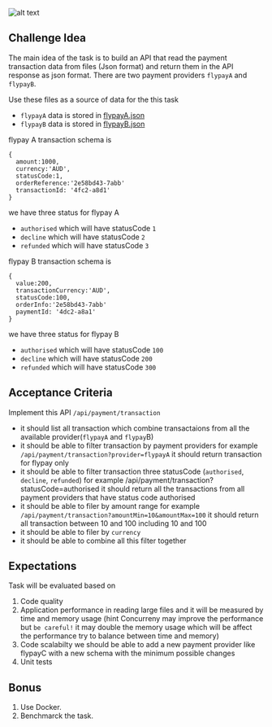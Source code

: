 <p align="center">

![alt text](../fly365.png)

</p>

## Challenge Idea
The main idea of the task is to build an API that read the payment transaction data from files (Json format) and return them in the API response as json format.
There are two payment providers `flypayA` and `flypayB`.

Use these files as a source of data for the this task
- `flypayA` data is stored in [flypayA.json](./flypayA.json)
- `flypayB` data is stored in [flypayB.json](./flypayB.json)


flypay A transaction schema is 
```
{
  amount:1000,
  currency:'AUD',
  statusCode:1,
  orderReference:'2e58bd43-7abb'
  transactionId: '4fc2-a8d1'
}
```

we have three status for flypay A
- `authorised` which will have statusCode `1`
- `decline` which will have statusCode `2`
- `refunded` which will have statusCode `3`


flypay B transaction schema is 
```
{
  value:200,
  transactionCurrency:'AUD',
  statusCode:100,
  orderInfo:'2e58bd43-7abb'
  paymentId: '4dc2-a8a1'
}
```

we have three status for flypay B
- `authorised` which will have statusCode `100`
- `decline` which will have statusCode `200`
- `refunded` which will have statusCode `300`


## Acceptance Criteria

Implement this API `/api/payment/transaction `
- it should list all transaction which combine transactaions from all the available provider(`flypayA` and `flypay`B)
- it should be able to filter transaction by payment providers for example `/api/payment/transaction?provider=flypayA` it should return transaction for flypay only
- it should be able to filter transaction three statusCode (`authorised`, `decline`, `refunded`) for example /api/payment/transaction?statusCode=authorised it should return all the transactions from all payment providers that have status code authorised
- it should be able to filer by amount range for example `/api/payment/transaction?amountMin=10&amountMax=100` it should return all transaction between 10 and 100 including 10 and 100
- it should be able to filer by `currency` 
- it should be able to combine all this filter together 

## Expectations

Task will be evaluated based on
1. Code quality
2. Application performance in reading large files and it will be measured by time and memory usage (hint Concurreny may improve the performance but `be careful!` it may double the memory usage which will be affect the performance try to balance between time and memory)
3. Code scalabilty we should be able to add a new payment provider like flypayC with a new schema with the minimum possible changes 
5. Unit tests


## Bonus

1. Use Docker.
2. Benchmarck the task.